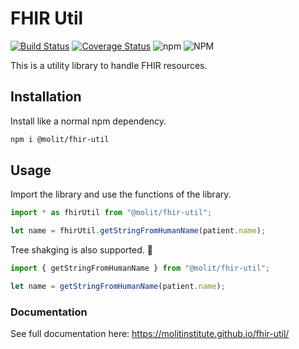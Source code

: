 # FHIR Util

[![Build Status](https://travis-ci.org/molitinstitute/fhir-util.svg?branch=master)](https://travis-ci.org/molitinstitute/fhir-util)
[![Coverage Status](https://coveralls.io/repos/github/molitinstitute/fhir-util/badge.svg?branch=master)](https://coveralls.io/github/molitinstitute/fhir-util?branch=master)
![npm](https://img.shields.io/npm/v/@molit/fhir-util.svg)
![NPM](https://img.shields.io/npm/l/@molit/fhir-util.svg)

This is a utility library to handle FHIR resources.

## Installation

Install like a normal npm dependency.

```bash
npm i @molit/fhir-util
```

## Usage

Import the library and use the functions of the library.

```js
import * as fhirUtil from "@molit/fhir-util";

let name = fhirUtil.getStringFromHumanName(patient.name);
```

Tree shakging is also supported. 🌲

```js
import { getStringFromHumanName } from "@molit/fhir-util";

let name = getStringFromHumanName(patient.name);
```

### Documentation

See full documentation here: https://molitinstitute.github.io/fhir-util/